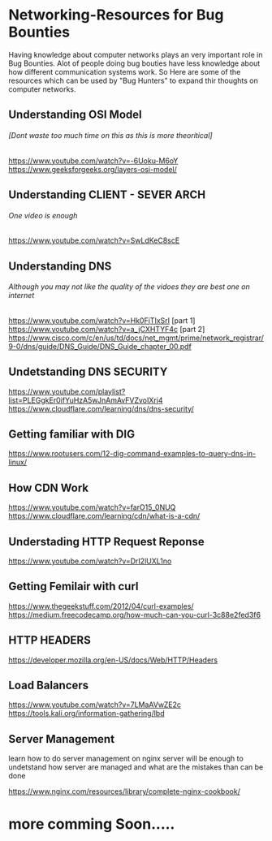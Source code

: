 # Networking-Resources for Bug Bounties

Having knowledge about computer networks plays an very important role in Bug Bounties. 
Alot of people doing bug bouties have less knowledge about how different communication systems work. So Here are some of the 
resources which can be used by "Bug Hunters" to expand thir thoughts on computer networks.



## Understanding OSI Model 
###### [Dont waste too much time on this as this is more theoritical]

https://www.youtube.com/watch?v=-6Uoku-M6oY
https://www.geeksforgeeks.org/layers-osi-model/


## Understanding CLIENT - SEVER ARCH
###### One video is enough
https://www.youtube.com/watch?v=SwLdKeC8scE



## Understanding DNS
###### Although you may not like the quality of the vidoes they are best one on internet
https://www.youtube.com/watch?v=Hk0FjTIxSrI     [part 1]
https://www.youtube.com/watch?v=a_jCXHTYF4c     [part 2]
https://www.cisco.com/c/en/us/td/docs/net_mgmt/prime/network_registrar/9-0/dns/guide/DNS_Guide/DNS_Guide_chapter_00.pdf


## Undetstanding DNS SECURITY
https://www.youtube.com/playlist?list=PLEGgkEr0ifYuHzA5wJnAmAvFVZvoIXrj4
https://www.cloudflare.com/learning/dns/dns-security/



## Getting familiar with DIG 
https://www.rootusers.com/12-dig-command-examples-to-query-dns-in-linux/



## How CDN Work

https://www.youtube.com/watch?v=farO15_0NUQ
https://www.cloudflare.com/learning/cdn/what-is-a-cdn/


## Understading HTTP Request Reponse
https://www.youtube.com/watch?v=DrI2lUXL1no

## Getting Femilair with curl
https://www.thegeekstuff.com/2012/04/curl-examples/
https://medium.freecodecamp.org/how-much-can-you-curl-3c88e2fed3f6

## HTTP HEADERS
https://developer.mozilla.org/en-US/docs/Web/HTTP/Headers


## Load Balancers
https://www.youtube.com/watch?v=7LMaAVwZE2c
https://tools.kali.org/information-gathering/lbd


## Server Management

learn how to do server management on nginx server will be enough to undetstand how server are managed and what are the 
mistakes than can be done

https://www.nginx.com/resources/library/complete-nginx-cookbook/


  
  
  
  
# more comming Soon.....

